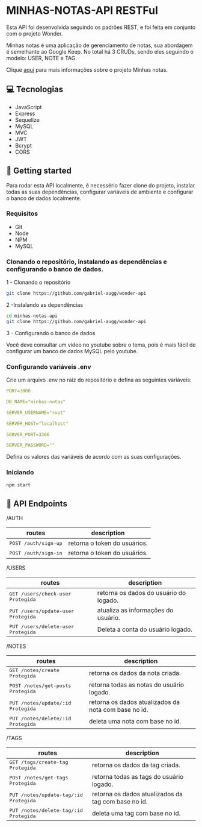 # MINHAS-NOTAS-API RESTFul

Esta API foi desenvolvida seguindo os padrões REST, e foi feita em conjunto com o projeto Wonder.

Minhas notas é uma aplicação de gerenciamento de notas, sua abordagem é semelhante ao Google Keep. No total há 3 CRUDs, sendo eles seguindo o modelo: USER, NOTE e TAG.

Clique [aqui](https://github.com/gabriel-augg/minhas-notas) para mais informações sobre o projeto Minhas notas.

## 💻 Tecnologias

- JavaScript
- Express
- Sequelize
- MySQL
- MVC
- JWT
- Bcrypt
- CORS

## 🚀 Getting started

Para rodar esta API localmente, é necessério fazer clone do projeto, instalar todas as suas dependências, configurar variáveis de ambiente e configurar o banco de dados localmente.

### Requisitos

- Git
- Node
- NPM
- MySQL

### Clonando o repositório, instalando as dependências e configurando o banco de dados.

1 - Clonando o repositório

```bash
git clone https://github.com/gabriel-augg/wonder-api
```

2 -Instalando as dependências

```bash
cd minhas-notas-api
git clone https://github.com/gabriel-augg/wonder-api
```

3 - Configurando o banco de dados

Você deve consultar um video no youtube sobre o tema, pois é mais fácil de configurar um banco de dados MySQL pelo youtube.

### Configurando variáveis .env

Crie um arquivo .env no raiz  do repositório e defina as seguintes variáveis:

```yaml
PORT=3000

DB_NAME="minhas-notas"

SERVER_USERNAME="root"

SERVER_HOST="localhost"

SERVER_PORT=3306

SERVER_PASSWORD=""
```

Defina os valores das variáveis de acordo com as suas configurações.

### Iniciando

```bash
npm start
```

## 📍 API Endpoints​

/AUTH

| routes               | description
|----------------------|-----------------------------------------------------
| <kbd>POST /auth/sign-up</kbd>     | retorna o token do usuários.
| <kbd>POST /auth/sign-in</kbd>     | retorna o token do usuários.

/USERS

| routes               | description
|----------------------|-----------------------------------------------------
| <kbd>GET /users/check-user</kbd> <kbd>Protegida</kbd>    | retorna os dados do usuário do logado.
| <kbd>PUT /users/update-user</kbd> <kbd>Protegida</kbd>     | atualiza as informações do usuário.
| <kbd>PUT /users/delete-user</kbd> <kbd>Protegida</kbd>     | Deleta a conta do usuário logado.

/NOTES

| routes               | description
|----------------------|-----------------------------------------------------
| <kbd>GET /notes/create</kbd> <kbd>Protegida</kbd>    | retorna os dados da nota criada.
| <kbd>POST /notes/get-posts</kbd> <kbd>Protegida</kbd>     | retorna todas as notas do usuário logado.
| <kbd>PUT /notes/update/:id</kbd> <kbd>Protegida</kbd>     | retorna os dados atualizados da nota com base no id.
| <kbd>PUT /notes/delete/:id</kbd> <kbd>Protegida</kbd>     | deleta uma nota com base no id.

/TAGS

| routes               | description
|----------------------|-----------------------------------------------------
| <kbd>GET /tags/create-tag</kbd> <kbd>Protegida</kbd>    | retorna os dados da tag criada.
| <kbd>POST /notes/get-tags</kbd> <kbd>Protegida</kbd>     | retorna todas as tags do usuário logado.
| <kbd>PUT /notes/update-tag/:id</kbd> <kbd>Protegida</kbd>     | retorna os dados atualizados da tag com base no id.
| <kbd>PUT /notes/delete-tag/:id</kbd> <kbd>Protegida</kbd>     | deleta uma tag com base no id.





 
